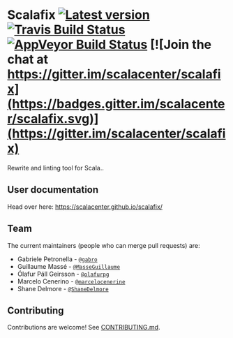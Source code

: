 Scalafix
[![Latest version](https://index.scala-lang.org/scalacenter/scalafix/scalafix-core/latest.svg)](https://index.scala-lang.org/scalacenter/scalafix/scalafix-core)
[![Travis Build Status](https://travis-ci.org/scalacenter/scalafix.svg?branch=master)](https://travis-ci.org/scalacenter/scalafix)
[![AppVeyor Build Status](https://ci.appveyor.com/api/projects/status/laoidnw0txrcxmxa/branch/master?svg=true)](https://ci.appveyor.com/project/scalacenter/scalafix/branch/master)
[![Join the chat at https://gitter.im/scalacenter/scalafix](https://badges.gitter.im/scalacenter/scalafix.svg)](https://gitter.im/scalacenter/scalafix)
========

Rewrite and linting tool for Scala..

## User documentation

Head over here: https://scalacenter.github.io/scalafix/

## Team

The current maintainers (people who can merge pull requests) are:

- Gabriele Petronella - [`@gabro`](https://github.com/gabro)
- Guillaume Massé - [`@MasseGuillaume`](https://github.com/MasseGuillaume)
- Ólafur Páll Geirsson - [`@olafurpg`](https://github.com/olafurpg)
- Marcelo Cenerino - [`@marcelocenerine`](https://github.com/marcelocenerine)
- Shane Delmore - [`@ShaneDelmore`](https://github.com/ShaneDelmore)

## Contributing

Contributions are welcome!
See [CONTRIBUTING.md](CONTRIBUTING.md).

